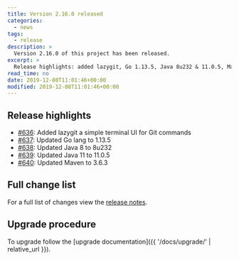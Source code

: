 ```yaml
---
title: Version 2.16.0 released
categories:
  - news
tags:
  - release
description: >
  Version 2.16.0 of this project has been released.
excerpt: >
  Release highlights: added lazygit, Go 1.13.5, Java 8u232 & 11.0.5, Maven 3.6.3...
read_time: no
date: 2019-12-08T11:01:46+00:00
modified: 2019-12-08T11:01:46+00:00
---
```


## Release highlights

* [#636](https://github.com/gantsign/development-environment/pull/636):
  Added lazygit a simple terminal UI for Git commands
* [#637](https://github.com/gantsign/development-environment/pull/637):
  Updated Go lang to 1.13.5
* [#638](https://github.com/gantsign/development-environment/pull/638):
  Updated Java 8 to 8u232
* [#639](https://github.com/gantsign/development-environment/pull/639):
  Updated Java 11 to 11.0.5
* [#640](https://github.com/gantsign/development-environment/pull/640):
  Updated Maven to 3.6.3

## Full change list

For a full list of changes view the
[release notes](https://github.com/gantsign/development-environment/releases/tag/2.16.0).

## Upgrade procedure

To upgrade follow the
[upgrade documentation]({{ '/docs/upgrade/' | relative_url }}).
